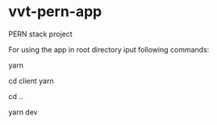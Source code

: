 # vvt-pern-app
PERN stack project

For using the app in root directory
iput following commands:

yarn

cd client yarn

cd ..

yarn dev
